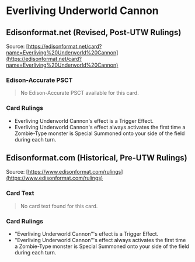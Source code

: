 # Everliving Underworld Cannon

## Edisonformat.net (Revised, Post-UTW Rulings)

Source: [https://edisonformat.net/card?name=Everliving%20Underworld%20Cannon](https://edisonformat.net/card?name=Everliving%20Underworld%20Cannon)

### Edison-Accurate PSCT

> No Edison-Accurate PSCT available for this card.

### Card Rulings

*   Everliving Underworld Cannon's effect is a Trigger Effect.
*   Everliving Underworld Cannon's effect always activates the first time a Zombie-Type monster is Special Summoned onto your side of the field during each turn.


## Edisonformat.com (Historical, Pre-UTW Rulings)

Source: [https://www.edisonformat.com/rulings](https://www.edisonformat.com/rulings)

### Card Text

> No card text found for this card.

### Card Rulings

*   "Everliving Underworld Cannon"'s effect is a Trigger Effect.
*   "Everliving Underworld Cannon"'s effect always activates the first time a Zombie-Type monster is Special Summoned onto your side of the field during each turn.


